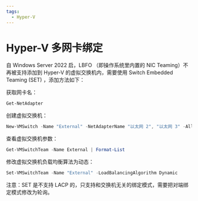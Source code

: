 ```yaml
---
tags:
  - Hyper-V
---
```


# Hyper-V 多网卡绑定

自 Windows Server 2022 启，LBFO （即操作系统里内置的 NIC Teaming）不再被支持添加到 Hyper-V 的虚拟交换机内，需要使用 Switch Embedded Teaming (SET) ，添加方法如下：

获取网卡名：

```powershell
Get-NetAdapter
```

创建虚拟交换机：

```powershell
New-VMSwitch -Name "External" -NetAdapterName "以太网 2", "以太网 3" -AllowManagementOS $false
```

查看虚拟交换机参数：

```powershell
Get-VMSwitchTeam -Name External | Format-List
```

修改虚拟交换机负载均衡算法为动态：

```powershell
Set-VMSwitchTeam -Name "External" -LoadBalancingAlgorithm Dynamic
```

注意：SET 是不支持 LACP 的，只支持和交换机无关的绑定模式，需要把对端绑定模式修改为轮询。
